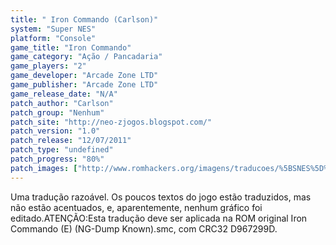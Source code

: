 ```yaml
---
title: " Iron Commando (Carlson)"
system: "Super NES"
platform: "Console"
game_title: "Iron Commando"
game_category: "Ação / Pancadaria"
game_players: "2"
game_developer: "Arcade Zone LTD"
game_publisher: "Arcade Zone LTD"
game_release_date: "N/A"
patch_author: "Carlson"
patch_group: "Nenhum"
patch_site: "http://neo-zjogos.blogspot.com/"
patch_version: "1.0"
patch_release: "12/07/2011"
patch_type: "undefined"
patch_progress: "80%"
patch_images: ["http://www.romhackers.org/imagens/traducoes/%5BSNES%5D%20Iron%20Commando%20-%20Carlson%20-%201.png","http://www.romhackers.org/imagens/traducoes/%5BSNES%5D%20Iron%20Commando%20-%20Carlson%20-%202.png","http://www.romhackers.org/imagens/traducoes/%5BSNES%5D%20Iron%20Commando%20-%20Carlson%20-%203.png"]
---
```

Uma tradução razoável. Os poucos textos do jogo estão traduzidos, mas não estão acentuados, e, aparentemente, nenhum gráfico foi editado.ATENÇÃO:Esta tradução deve ser aplicada na ROM original Iron Commando (E) (NG-Dump Known).smc, com CRC32 D967299D.